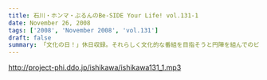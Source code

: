 ```yaml
---
title: 石川・ホンマ・ぶるんのBe-SIDE Your Life! vol.131-1
date: November 26, 2008
tags: ['2008', 'November 2008', 'vol.131']
draft: false
summary: 「文化の日！」休日収録。それらしく文化的な番組を目指そうと円陣を組んでのビーサイ収録となりました。NAMAE
---
```


http://project-phi.ddo.jp/ishikawa/ishikawa131_1.mp3